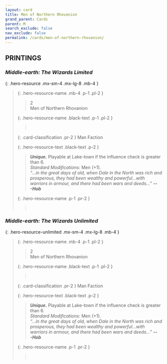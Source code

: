 ```yaml
---
layout: card
title: Men of Northern Rhovanion
grand_parent: Cards
parent: M
search_exclude: false
nav_exclude: false
permalink: /cards/men-of-northern-rhovanion/
---
```


## PRINTINGS


### _Middle-earth: The Wizards Limited_

{: .hero-resource .mx-sm-4 .mx-lg-8 .mb-4 }
> {: .hero-resource-name .mb-4 .p-1 .pl-2 }
> > <div class="card-mp">2</div>
> > <div class="card-name">Men of Northern Rhovanion</div>
>
> {: .hero-resource-name .black-text .p-1 .pl-2 }
> > &nbsp;
>
> {: .card-classification .pr-2 }
> Man Faction
>
> {: .hero-resource-text .black-text .p-2 }
> > _**Unique.**_ Playable at Lake-town if the influence check is greater than 6.  <br>_Standard Modifications:_ Men (+1). <br>_“...in the great days of old, when Dale in the North was rich and prosperous, they had been wealthy and powerful...with warriors in armour, and there had been wars and deeds...”_ ***---&NoBreak;Hob*** 
> 
> {: .hero-resource-name .p-1 .pr-2 }
> > <div class="card-shield"></div>
> > <div class="card-corruption">&nbsp;</div>

### _Middle-earth: The Wizards Unlimited_

{: .hero-resource-unlimited .mx-sm-4 .mx-lg-8 .mb-4 }
> {: .hero-resource-name .mb-4 .p-1 .pl-2 }
> > <div class="card-mp">2</div>
> > <div class="card-name">Men of Northern Rhovanion</div>
>
> {: .hero-resource-name .black-text .p-1 .pl-2 }
> > &nbsp;
>
> {: .card-classification .pr-2 }
> Man Faction
>
> {: .hero-resource-text .black-text .p-2 }
> > _**Unique.**_ Playable at Lake-town if the influence check is greater than 6.  <br>_Standard Modifications:_ Men (+1). <br>_“...in the great days of old, when Dale in the North was rich and prosperous, they had been wealthy and powerful...with warriors in armour, and there had been wars and deeds...”_ ***---&NoBreak;Hob*** 
> 
> {: .hero-resource-name .p-1 .pr-2 }
> > <div class="card-shield"></div>
> > <div class="card-corruption">&nbsp;</div>
